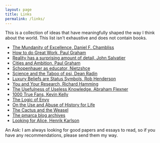 ```yaml
---
layout: page
title: Links
permalink: /links/
---
```


This is a collection of ideas that have meaningfully shaped the way I think about the world. This list isn't exhaustive and does not contain books. 

* [The Mundanity of Excellence, Daniel F. Chambliss](https://academics.hamilton.edu/documents/themundanityofexcellence.pdf)
* [How to do Great Work, Paul Graham](http://paulgraham.com/greatwork.html)
* [Reality has a surprising amount of detail, John Salvatier](http://johnsalvatier.org/blog/2017/reality-has-a-surprising-amount-of-detail)
* [Cities and Ambition, Paul Graham](http://paulgraham.com/cities.html)
* [Schopenhauer as educator, Nietzshce](https://la.utexas.edu/users/hcleaver/330T/350kPEENietzscheSchopenTable.pdf)
* [Science and the Taboo of psi, Dean Radin](https://www.youtube.com/watch?v=qw_O9Qiwqew)
* [Luxury Beliefs are Status Symbols, Rob Henderson](https://www.robkhenderson.com/p/status-symbols-and-the-struggle-for)
* [You and Your Research, Richard Hamming](https://www.cs.virginia.edu/~robins/YouAndYourResearch.html)
* [The Usefulness of Useless Knowledge, Abraham Flexner](https://www.ias.edu/sites/default/files/library/UsefulnessHarpers.pdf)
* [1000 True Fans, Kevin Kelly](https://kk.org/thetechnium/1000-true-fans/)
* [The Logic of Envy](https://www.robkhenderson.com/p/the-logic-of-envy)
* [On the Use and Abuse of History for Life](https://la.utexas.edu/users/hcleaver/330T/350kPEENietzscheAbuseTableAll.pdf)
* [The Cactus and the Weasel](https://www.ribbonfarm.com/2014/02/20/the-cactus-and-the-weasel/)
* [The pmarca blog archives](https://a16z.com/wp-content/uploads/2021/08/The-pmarca-Blog-Archives.pdf)
* [Looking for Alice, Henrik Karlson](https://www.henrikkarlsson.xyz/p/looking-for-alice)

An Ask:
I am always looking for good papers and essays to read, so if you have any recommendations, please send them my way.
